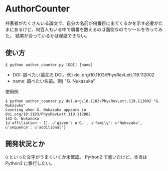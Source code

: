 # AuthorCounter
共著者がたくさんいる論文で、自分の名前が何番目に出てくるかを示す必要がたまにあるけど、何百人もいる中で順番を数えるのは面倒なのでツールを作ってみた。
結果が合っているかは保証できない。

## 使い方
```
$ python author_counter.py [DOI] [name]
```

- DOI: 調べたい論文の DOI。例) doi.org/10.1103/PhysRevLett.119.112002
- name: 調べたい名前。例) "G. Nukazuka"

使用例

```
$ python author_counter.py doi.org/10.1103/PhysRevLett.119.112002 "G. Nukazuka"
Counting when G. Nukazuka appears in doi.org/10.1103/PhysRevLett.119.112002
142 G. Nukazuka
{u'affiliation': [], u'given': u'G.', u'family': u'Nukazuka', u'sequence': u'additional'}
```

## 開発状況とか
ú といった文字がうまくいくか未確認。
Python2 で書いたけど、本当は Python3 に移行したい。
